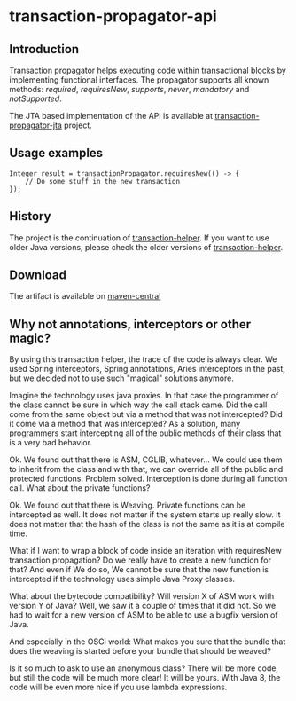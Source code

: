 # transaction-propagator-api

## Introduction

Transaction propagator helps executing code within transactional blocks
by implementing functional interfaces. The propagator supports all known
methods: _required_, _requiresNew_, _supports_, _never_, _mandatory_ and
_notSupported_.

The JTA based implementation of the API is available at
[transaction-propagator-jta][1] project.

## Usage examples

    Integer result = transactionPropagator.requiresNew(() -> {
        // Do some stuff in the new transaction
    });

## History

The project is the continuation of [transaction-helper][2]. If you want to
use older Java versions, please check the older versions
of [transaction-helper][2].

## Download

The artifact is available on [maven-central][3]

## Why not annotations, interceptors or other magic?

By using this transaction helper, the trace of the code is always clear. We
used Spring interceptors, Spring annotations, Aries interceptors in the past,
but we decided not to use such "magical" solutions anymore.

Imagine the technology uses java proxies. In that case the programmer of the
class cannot be sure in which way the call stack came. Did the call come
from the same object but via a method that was not intercepted? Did it
come via a method that was intercepted? As a solution, many programmers
start intercepting all of the public methods of their class that is a very
bad behavior.

Ok. We found out that there is ASM, CGLIB, whatever... We could use them
to inherit from the class and with that, we can override all of the public
and protected functions. Problem solved. Interception is done during all
function call. What about the private functions?

Ok. We found out that there is Weaving. Private functions can be intercepted
as well. It does not matter if the system starts up really slow. It does not
matter that the hash of the class is not the same as it is at compile time.

What if I want to wrap a block of code inside an iteration with requiresNew
transaction propagation? Do we really have to create a new function for that?
And even if We do so, We cannot be sure that the new function is intercepted
if the technology uses simple Java Proxy classes.

What about the bytecode compatibility? Will version X of ASM work with
version Y of Java? Well, we saw it a couple of times that it did not. So we
had to wait for a new version of ASM to be able to use a bugfix version of
Java.

And especially in the OSGi world: What makes you sure that the bundle that
does the weaving is started before your bundle that should be weaved?

Is it so much to ask to use an anonymous class? There will be more code, but
still the code will be much more clear! It will be yours. With Java 8, the
code will be even more nice if you use lambda expressions.

[1]: https://github.com/everit-org/transaction-propagator-jta
[2]: https://github.com/everit-org-archive/transaction-helper
[3]: http://search.maven.org/#search%7Cga%7C1%7Ca%3A%22org.everit.transaction.propagator%22